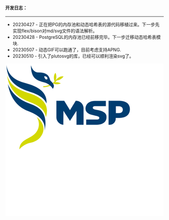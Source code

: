 
#### 开发日志：
***
- 20230427 - 正在把PG的内存池和动态哈希表的源代码移植过来。下一步先实现flex/bison对md/svg文件的语法解析。
- 20230428 - PostgreSQL的内存池已经前移完毕。下一步迁移动态哈希表模块.
- 20230507 - 动态GIF可以跑通了，目前考虑支持APNG.
- 20230510 - 引入了plutosvg的库，已经可以顺利渲染svg了。

![](svg/msplogo.svg)


